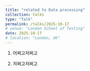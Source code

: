 ```yaml
---
title: "related to Data processing"
collection: talks
type: "Talk"
permalink: /talks/2025-10-17
# venue: "London School of Testing"
date: 2025-10-17
# location: "London, UK"
---
```


1. 어쩌고저쩌고

2. 저쩌고저쩌고
